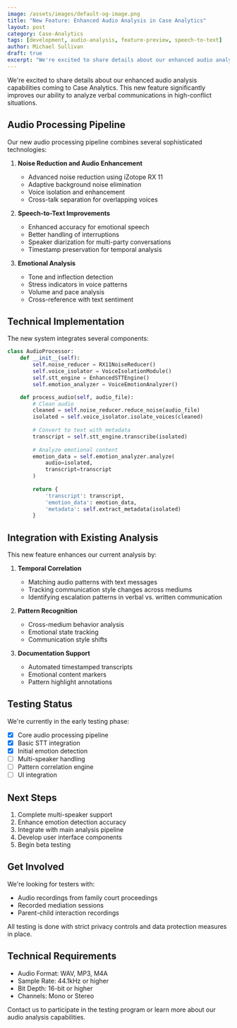 ```yaml
---
image: /assets/images/default-og-image.png
title: "New Feature: Enhanced Audio Analysis in Case Analytics"
layout: post
category: Case-Analytics
tags: [development, audio-analysis, feature-preview, speech-to-text]
author: Michael Sullivan
draft: true
excerpt: "We're excited to share details about our enhanced audio analysis capabilities coming to Case Analytics. This new feature significantly improves our ability to analyze verbal communications in high-conflict situations."
---
```


We're excited to share details about our enhanced audio analysis capabilities coming to Case Analytics. This new feature significantly improves our ability to analyze verbal communications in high-conflict situations.

<!--more-->

## Audio Processing Pipeline

Our new audio processing pipeline combines several sophisticated technologies:

1. **Noise Reduction and Audio Enhancement**
   - Advanced noise reduction using iZotope RX 11
   - Adaptive background noise elimination
   - Voice isolation and enhancement
   - Cross-talk separation for overlapping voices

2. **Speech-to-Text Improvements**
   - Enhanced accuracy for emotional speech
   - Better handling of interruptions
   - Speaker diarization for multi-party conversations
   - Timestamp preservation for temporal analysis

3. **Emotional Analysis**
   - Tone and inflection detection
   - Stress indicators in voice patterns
   - Volume and pace analysis
   - Cross-reference with text sentiment

## Technical Implementation

The new system integrates several components:

```python
class AudioProcessor:
    def __init__(self):
        self.noise_reducer = RX11NoiseReducer()
        self.voice_isolator = VoiceIsolationModule()
        self.stt_engine = EnhancedSTTEngine()
        self.emotion_analyzer = VoiceEmotionAnalyzer()

    def process_audio(self, audio_file):
        # Clean audio
        cleaned = self.noise_reducer.reduce_noise(audio_file)
        isolated = self.voice_isolator.isolate_voices(cleaned)
        
        # Convert to text with metadata
        transcript = self.stt_engine.transcribe(isolated)
        
        # Analyze emotional content
        emotion_data = self.emotion_analyzer.analyze(
            audio=isolated,
            transcript=transcript
        )
        
        return {
            'transcript': transcript,
            'emotion_data': emotion_data,
            'metadata': self.extract_metadata(isolated)
        }
```

## Integration with Existing Analysis

This new feature enhances our current analysis by:

1. **Temporal Correlation**
   - Matching audio patterns with text messages
   - Tracking communication style changes across mediums
   - Identifying escalation patterns in verbal vs. written communication

2. **Pattern Recognition**
   - Cross-medium behavior analysis
   - Emotional state tracking
   - Communication style shifts

3. **Documentation Support**
   - Automated timestamped transcripts
   - Emotional content markers
   - Pattern highlight annotations

## Testing Status

We're currently in the early testing phase:

- [x] Core audio processing pipeline
- [x] Basic STT integration
- [x] Initial emotion detection
- [ ] Multi-speaker handling
- [ ] Pattern correlation engine
- [ ] UI integration

## Next Steps

1. Complete multi-speaker support
2. Enhance emotion detection accuracy
3. Integrate with main analysis pipeline
4. Develop user interface components
5. Begin beta testing

## Get Involved

We're looking for testers with:
- Audio recordings from family court proceedings
- Recorded mediation sessions
- Parent-child interaction recordings

All testing is done with strict privacy controls and data protection measures in place.

## Technical Requirements

- Audio Format: WAV, MP3, M4A
- Sample Rate: 44.1kHz or higher
- Bit Depth: 16-bit or higher
- Channels: Mono or Stereo

Contact us to participate in the testing program or learn more about our audio analysis capabilities. 